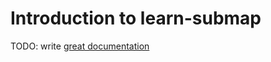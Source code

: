 # Introduction to learn-submap

TODO: write [great documentation](http://jacobian.org/writing/great-documentation/what-to-write/)
